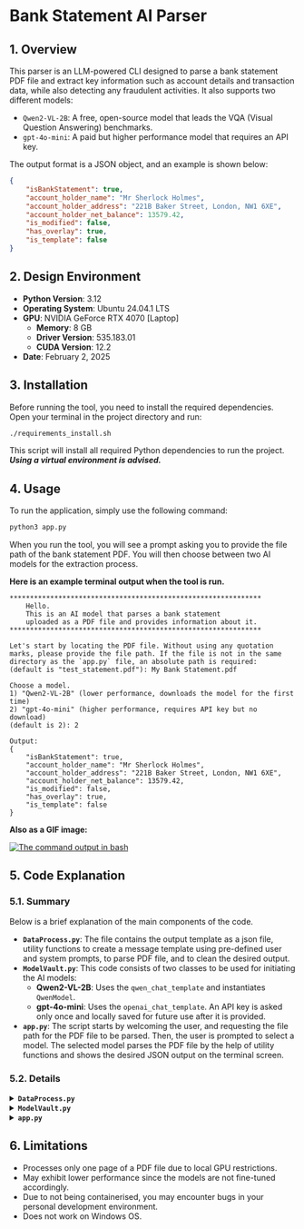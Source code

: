 # Bank Statement AI Parser
## 1. Overview
This parser is an LLM-powered CLI designed to parse a bank statement PDF file and extract key information such as account details and transaction data, while also detecting any fraudulent activities. It also supports two different models:
* `Qwen2-VL-2B`: A free, open-source model that leads the VQA (Visual Question Answering) benchmarks.
* `gpt-4o-mini`: A paid but higher performance model that requires an API key.

The output format is a JSON object, and an example is shown below:
```json
{
    "isBankStatement": true,
    "account_holder_name": "Mr Sherlock Holmes",
    "account_holder_address": "221B Baker Street, London, NW1 6XE",
    "account_holder_net_balance": 13579.42,
    "is_modified": false,
    "has_overlay": true,
    "is_template": false
}
```

## 2. Design Environment
- **Python Version**: 3.12
- **Operating System**: Ubuntu 24.04.1 LTS
- **GPU**: NVIDIA GeForce RTX 4070 [Laptop]
    - **Memory**: 8 GB
    - **Driver Version**: 535.183.01
    - **CUDA Version**: 12.2    
- **Date**: February 2, 2025

## 3. Installation
Before running the tool, you need to install the required dependencies. Open your terminal in the project directory and run:

```bash
./requirements_install.sh
```

This script will install all required Python dependencies to run the project. ***Using a virtual environment is advised.***

## 4. Usage
To run the application, simply use the following command:

```bash
python3 app.py
```

When you run the tool, you will see a prompt asking you to provide the file path of the bank statement PDF. You will then choose between two AI models for the extraction process.

**Here is an example terminal output when the tool is run.**

```
**************************************************************
    Hello.
    This is an AI model that parses a bank statement
    uploaded as a PDF file and provides information about it.
**************************************************************

Let's start by locating the PDF file. Without using any quotation marks, please provide the file path. If the file is not in the same directory as the `app.py` file, an absolute path is required:
(default is "test_statement.pdf"): My Bank Statement.pdf

Choose a model.
1) "Qwen2-VL-2B" (lower performance, downloads the model for the first time)
2) "gpt-4o-mini" (higher performance, requires API key but no download)
(default is 2): 2

Output:
{
    "isBankStatement": true,
    "account_holder_name": "Mr Sherlock Holmes",
    "account_holder_address": "221B Baker Street, London, NW1 6XE",
    "account_holder_net_balance": 13579.42,
    "is_modified": false,
    "has_overlay": true,
    "is_template": false
}
```

**Also as a GIF image:**

[![The command output in bash](demo.gif)](https://github.com/mertgulexe/bank_statement/blob/c38441f8d2ce12c3c1c156441984a532a4678b53/demo.gif)

## 5. Code Explanation
### 5.1. Summary
Below is a brief explanation of the main components of the code.
- <code><strong>DataProcess.py</strong></code>: The file contains the output template as a json file, utility functions to create a message template using pre-defined user and system prompts, to parse PDF file, and to clean the desired output.
- <code><strong>ModelVault.py</strong></code>: This code consists of two classes to be used for initiating the AI models:
    - **Qwen2-VL-2B**: Uses the `qwen_chat_template` and instantiates `QwenModel`.
    - **gpt-4o-mini**: Uses the `openai_chat_template`. An API key is asked only once and locally saved for future use after it is provided.
- <code><strong>app.py</strong></code>: The script starts by welcoming the user, and requesting the file path for the PDF file to be parsed. Then, the user is prompted to select a model. The selected model parses the PDF file by the help of utility functions and shows the desired JSON output on the terminal screen.

### 5.2. Details
<details>
    <summary><code><strong>DataProcess.py</strong></code></summary>
    <ol>
        <li> Define a variable for a temporary environment file to be used after fetching OpenAI API key.
        <li> Create a user prompt for parsing the PDF file thoroughly.
            <ul>
                <li> Note that <code>bank_name</code> and <code>bank_address</code> are added to help the model to distinguish the customer/business and bank details. They are not used in the final output.
            </ul>
        <li> Define the JSON format to be used as an output.
        <li> Define the prompt for model to use the metadata.
        <li> Define the system prompt for model to come up with a proper JSON format without any additional pleasantries or greetings.
        <li> Create a function to clean the models' markdown formatted outputs. Also, if the PDF file is not a bank statement, it returns the empty JSON template defined before. Also, checks whether the final output is a JSON format or not.
        <li> Create a function to parse the PDF file and convert it to image to be fed into the models. It also returns the metadata of the PDF file to enrich the user prompt.
        <li> Create a function to extract the metadata. The dates in the metadata are converted to human-readable format for ease of use.
        <li> Create a function to return chat template for Qwen model, which uses the pre-defined prompts, converted image and its related metadata.
        <li> Create a function to return chat template for OpenAI model, which uses the pre-defined prompts, converted <code>base64</code> image and its related metadata.
    </ol>
</details>

<details>
    <summary><code><strong>ModelVault.py</strong></code></summary>
    <ol>
        <li> Define a class for Qwen model initiation.
            <ul>
                <li> Initiates the model configurations after getting the model name.
                <li> The processor consumes the input (prompts and the image), tokenizes and feeds them into the model. The final output is cleaned and returned.
            </ul>
        <li> Define a class for OpenAI model initiation.
            <ul>
                <li> It initiates the client object after getting the model name.
                <li> The client object consumes the input (prompts and the image), gets the model name and generates the answer. The final output is cleaned and returned.
            </ul>
    </ol>
</details>

<details>
    <summary><code><strong>app.py</strong></code></summary>
    <ol>
        <li> Checks if the OpenAI API key is defined before or not.
        <li> Greets the user.
        <li> Takes the file path to the PDF file.
        <li> Asks for the model to be used.
        <li> Initiates the model object.
            <ul>
                <li> If the file is not a PDF or does not exist, throws error while defining <code>messages</code> variable and ends the session.
                <li> If the OpenAI model is initiated, checks whether the related API key is saved. Asks if not, and saves it locally.
                <li> Ends the session if an irrelevant model number is entered.
            </ul>
        <li> Generates the JSON output.
        <li> Removes unnecessary keys.
        <li> Prints the final output.
    </ol>
</details>

## 6. Limitations
- Processes only one page of a PDF file due to local GPU restrictions.
- May exhibit lower performance since the models are not fine-tuned accordingly.
- Due to not being containerised, you may encounter bugs in your personal development environment.
- Does not work on Windows OS.
